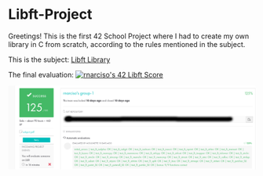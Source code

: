 # Libft-Project
Greetings!
This is the first 42 School Project where I had to create my own library in C from scratch, according to the rules mentioned in the subject.

This is the subject: [Libft Library](https://github.com/merlin-101/Libft-Project/blob/main/en.subject.pdf)

The final evaluation: <a href="https://github.com/JaeSeoKim/badge42"><img src="https://badge42.vercel.app/api/v2/cla8uzfs700300fjvl6vylf5s/project/2848788" alt="rnarciso's 42 Libft Score" /></a>

![My Image](my-image.jpg)
